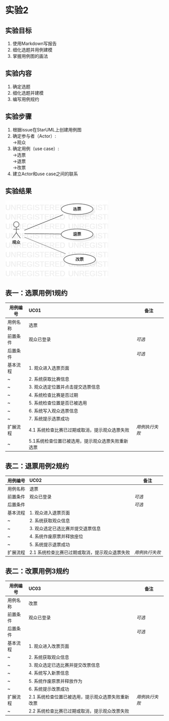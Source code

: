 # 实验2
## 实验目标
1. 使用Markdown写报告
2. 细化选题并用例建模
3. 掌握用例图的画法
## 实验内容
1. 确定选题
2. 细化选题并建模
3. 编写用例规约
## 实验步骤
1. 根据issue在StarUML上创建用例图
2. 确定参与者（Actor）:  
    ->观众     
3. 确定用例（use case）:  
    ->选票  
    ->退票  
    ->改票  
4. 建立Actor和use case之间的联系

## 实验结果
![lab2](./lab2_UseCaseDiagram.jpg)  
## 表一：选票用例1规约
用例编号 | UC01 | 备注
-|:-|-
用例名称|选票|
前置条件  |   观众已登录   | *可选*   
后置条件  |      | *可选*
基本流程  | 1. 观众进入选票页面 |   
~| 2. 系统获取比赛信息 |   
~| 3. 观众选定位置并点击提交选票信息 |   
~| 4. 系统检查比赛是否过期  |   
~| 5. 系统检查位置是否已被选用  |
~| 6. 系统写入观众选票信息  |   
~| 7. 系统提示选票成功  |  
扩展流程  | 4.1 系统检查比赛已过期或取消，提示观众选票失败  |*用例执行失败*    
~| 5.1系统检查位置已被选用，提示观众选票失败重新选票  |  

## 表二：退票用例2规约
用例编号 | UC02 | 备注
-|:-|-
用例名称|退票|
前置条件  |   观众已登录   | *可选*   
后置条件  |      | *可选*
基本流程  | 1. 观众进入退票页面 |   
~| 2. 系统获取观众信息 |   
~| 3. 观众选定已选比赛并提交退票信息 |   
~| 4. 系统作废原票并释放座位  | 
~| 5. 系统提示退票成功  |  
扩展流程  | 2.1 系统检查比赛已过期或取消，提示观众退票失败  |*用例执行失败*   

## 表二：改票用例3规约
用例编号 | UC03 | 备注
-|:-|-
用例名称|改票|
前置条件  |   观众已登录   | *可选*   
后置条件  |      | *可选*
基本流程  | 1. 观众进入改票页面 |   
~| 2. 系统获取观众信息 |   
~| 3. 观众选定已选比赛并提交改票信息 |   
~| 4. 系统写入新票信息  |  
~| 5. 系统作废原票并释放作为  | 
~| 6. 系统提示改票成功  |  
扩展流程  | 2.1 系统检查位置已被选用，提示观众选票失败重新改票  |*用例执行失败*    
~| 2.2 系统检查比赛已过期或取消，提示观众改票失败  | 

  

